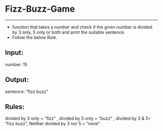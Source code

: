 # Fizz-Buzz-Game
----------------

* function that takes a number and check if the given number is divided by 3 only, 5 only or both and print the suitable sentence. 
* Follow the below Rule.

## Input:
number: 15


## Output:
sentence: "fizz buzz"

## Rules:
divided by 3 only = “fizz” , divided by 5 only = “buzz” , divided by 3 & 5= “fizz buzz”, Neither divided by 3 nor 5 = “none”
